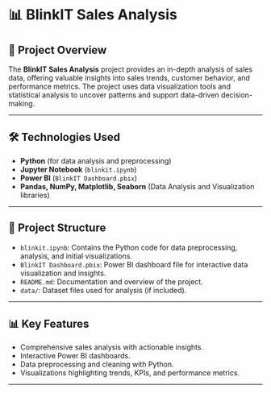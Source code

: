 # 📊 **BlinkIT Sales Analysis**

## 📑 **Project Overview**
The **BlinkIT Sales Analysis** project provides an in-depth analysis of sales data, offering valuable insights into sales trends, customer behavior, and performance metrics. The project uses data visualization tools and statistical analysis to uncover patterns and support data-driven decision-making.

---

## 🛠️ **Technologies Used**
- **Python** (for data analysis and preprocessing)  
- **Jupyter Notebook** (`blinkit.ipynb`)  
- **Power BI** (`BlinkIT Dashboard.pbix`)  
- **Pandas, NumPy, Matplotlib, Seaborn** (Data Analysis and Visualization libraries)  

---

## 📂 **Project Structure**
- `blinkit.ipynb`: Contains the Python code for data preprocessing, analysis, and initial visualizations.  
- `BlinkIT Dashboard.pbix`: Power BI dashboard file for interactive data visualization and insights.  
- `README.md`: Documentation and overview of the project.  
- `data/`: Dataset files used for analysis (if included).  

---

## 📊 **Key Features**
- Comprehensive sales analysis with actionable insights.  
- Interactive Power BI dashboards.  
- Data preprocessing and cleaning with Python.  
- Visualizations highlighting trends, KPIs, and performance metrics.

---
   
